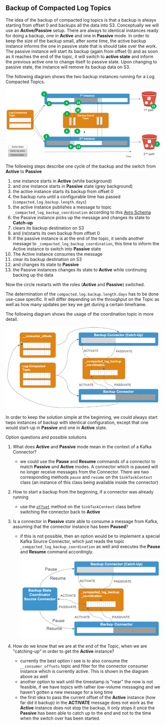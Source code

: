 ## Backup of Compacted Log Topics

The idea of the backup of compacted log topics is that a backup is always starting from offset 0 and backups all the data into S3. Conceptually we will use an **Active/Passive** setup. There are always to identical instances ready for doing a backup, one in **Active** and one in **Passive** mode. In order to keep the size of the backup small, after some time, the active backup instance informs the one in passive state that is should take over the work. The passive instance will start its backup (again from offset 0) and as soon as it reaches the end of the topic, it will switch to **active state** and inform the previous active one to change itself to passive state. Upon changing to passive state, the instance will remove its backup data on S3.  

The following diagram shows the two backup instances running for a Log Compacted Topics. 

![Alt Image Text](./images/backup-log-compacted.png "Handling Log Compacted topics")

The following steps describe one cycle of the backup and the switch from **Active** to **Passive**

 1. one instance starts in **Active** (white background) 
 2. and one instance starts in **Passive** state (grey background)
 3. the active instance starts its backup from offset 0 
 4. the backup runs until a configurable time has passed (`compacted.log.backup.length.days`)
 5. the active instance publishes a message to topic `_compacted_log_backup_coordination` according to this [Avro Schema](../src/main/avro/AvroCompatedLogBackupCoordination-v1.0.avsc)
 6. the Passive instance picks up the message and changes its state to **Catch-up**
 7. clears its backup destination on S3 
 8. and (re)starts its own backup from offset 0
 9. if the passive instance is at the end of the topic, it sends another message to `_compacted_log_backup_coordination`, this time to inform the Active instance to switch into **Passive** state
 10. The Active instance consumes the message 
 11. clear its backup destination on S3
 12. and changes its state to **Passive**
 13. the Passive instances changes its state to **Active** while continuing backing up the data

Now the circle restarts with the roles (**Active** and **Passive**) switched.

The determination of the `compacted.log.backup.length.days` has to be done use-case specific. It will differ depending on the throughput on the Topic as well as how many updates per key we get during a certain timeframe. 

The following diagram shows the usage of the coordination topic in more detail. 

![Alt Image Text](./images/backup-log-compacted-coord.png "Handling Log Compacted topics")


In order to keep the solution simple at the beginning, we could always start twpo instances of backup with identical configuration, except that one would start-up in **Passive** and one in **Active** state. 

Option questions and possible solutions

  1. What does **Active** and **Passive** mode mean in the context of a Kafka Connector?
    
     * we could use the **Pause** and **Resume** commands of a connector to match **Passive** and **Active** modes. A connector which is paused will no longer receive messages from the Connector. There are two corresponding methods `pause` and `resume` on the `SinkTaskContext` class (an instance of this class being available inside the connector)	
  2. How to start a backup from the beginning, if a connector was already running
    
     * use the [`offset`](http://raovat2.champhay.com/apache/kafka/2.2.1/javadoc/org/apache/kafka/connect/sink/SinkTaskContext.html#offset-java.util.Map) method on the `SinkTaskContext` class before switching the connector back to **Active**

  3. Is a connector in **Passive** state able to consume a message from Kafka, assuming that the connector instance has been **Paused**?
    
     * if this is not possible, then an option would be to implement a special Kafka Source Connector, which just reads the topic  `_compacted_log_backup_coordination` as well and executes the **Pause** and **Resume** command accordingly.

 		![Alt Image Text](./images/backup-log-compacted-state-coord.png "Handling Log Compacted topics")

  4. How do we know that we are at the end of the Topic, when we are "catching-up" in order to get the **Active** instance?
    
     * currently the best option I see is to also consume the `__consumer_offsets` topic and filter for the connector consumer instance which is currently active. This is shown in the diagram above as well
     * another option to wait until the timestamp is "near" the now is not feasible, if we have topics with rather low-volume messaging and we haven't gotten a new message for a long time
     * the first idea to pass the current offset of the **Active** instance (how far did it backup) in the **ACTIVATE** message does not work as the **Active** instance does not stop the backup, it only stops it once the **Passive** has been able to catch up to the end and not to the time when the switch over has been started. 